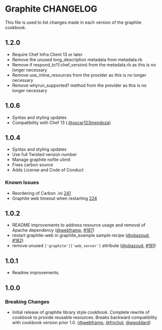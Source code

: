 # Graphite CHANGELOG

This file is used to list changes made in each version of the graphite cookbook.

## 1.2.0

- Require Chef Infra Client 13 or later
- Remove the unused long_description metadata from metadata.rb
- Remove if respond_to?(:chef_version) from the metadata.rb as this is no longer necessary
- Remove use_inline_resources from the provider as this is no longer necessary
- Remove whyrun_supported? method from the provider as this is no longer necessary

## 1.0.6

- Syntax and styling updates
- Compatibility with Chef 13 (.[@oscar123mendoza])

## 1.0.4

- Syntax and styling updates
- Use full Twisted version number
- Manage graphite nofile ulimit
- Fixes carbon source
- Adds License and Code of Conduct

### Known Issues

- Reordering of Carbon .ini [241](https://github.com/sous-chefs/graphite/issues/241)
- Graphite web timeout when restarting [224](https://github.com/sous-chefs/graphite/issues/224)

## 1.0.2

- README improvements to address resource usage and removal of Apache dependency ([@webframp], [#187])
- restart graphite-web in graphite_example sample recipe ([@obazoud], [#182])
- remove unused `['graphite']['web_server']` attribute ([@obazoud], [#181])

## 1.0.1

- Readme improvements.

## 1.0.0

### Breaking Changes

- Initial release of graphite library style cookbook. Complete rewrite of cookbook to provide reusable resources. Breaks backward compatibility with cookbook version prior 1.0\. ([@webframp], [@fnichol], [@agoddard])

<!-- - The following link definition list is generated by PimpMyChangelog - -->

[#181]: https://github.com/sous-chefs/graphite/issues/181
[#182]: https://github.com/sous-chefs/graphite/issues/182
[#187]: https://github.com/sous-chefs/graphite/issues/187
[@agoddard]: https://github.com/agoddard
[@fnichol]: https://github.com/fnichol
[@obazoud]: https://github.com/obazoud
[@webframp]: https://github.com/webframp
[@oscar123mendoza]: https://github.com/oscar123mendoza
